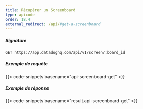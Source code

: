```yaml
---
title: Récupérer un Screenboard
type: apicode
order: 18.4
external_redirect: /api/#get-a-screenboard
---
```


##### Signature
`GET https://app.datadoghq.com/api/v1/screen/:board_id`
##### Exemple de requête
{{< code-snippets basename="api-screenboard-get" >}}
##### Exemple de réponse
{{< code-snippets basename="result.api-screenboard-get" >}}